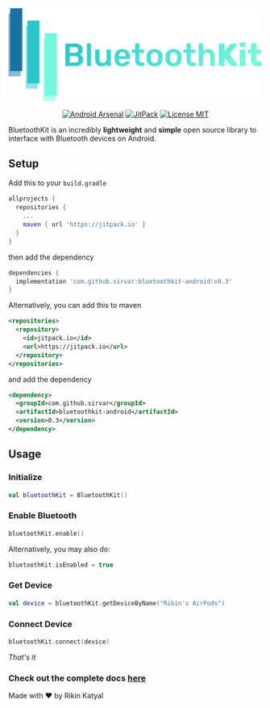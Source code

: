 <img src=".github/logo.png"/>

<p align="center">
  <a href="https://android-arsenal.com/details/1/7283"><img src="https://img.shields.io/badge/Android%20Arsenal-BluetoothKit-blue.svg?style=flat" border="0" alt="Android Arsenal"></a>
  <a href="https://jitpack.io/#sirvar/bluetoothkit-android"><img src="https://jitpack.io/v/sirvar/bluetoothkit-android.svg" alt="JitPack"></a>
  <a href="https://opensource.org/licenses/MIT"><img src="https://img.shields.io/badge/License-MIT-yellow.svg" alt="License MIT"></a>
</p>

BluetoothKit is an incredibly **lightweight** and **simple** open source library to interface with Bluetooth devices on Android.

## Setup
Add this to your `build.gradle`
```gradle
allprojects {
  repositories {
    ...
    maven { url 'https://jitpack.io' }
  }
}
```
then add the dependency
```gradle
dependencies {
  implementation 'com.github.sirvar:bluetoothkit-android:v0.3'
}
```
Alternatively, you can add this to maven
```xml
<repositories>
  <repository>
    <id>jitpack.io</id>
    <url>https://jitpack.io</url>
  </repository>
</repositories>
```
and add the dependency
```xml
<dependency>
  <groupId>com.github.sirvar</groupId>
  <artifactId>bluetoothkit-android</artifactId>
  <version>0.3</version>
</dependency>

```
## Usage

### Initialize
```kotlin
val bluetoothKit = BluetoothKit()
```

### Enable Bluetooth
```kotlin
bluetoothKit.enable()
```
Alternatively, you may also do:
```kotlin
bluetoothKit.isEnabled = true
```
### Get Device
```kotlin
val device = bluetoothKit.getDeviceByName("Rikin's AirPods")
```
### Connect Device
```kotlin
bluetoothKit.connect(device)
```
*That's it*

### Check out the complete docs [here](https://sirvar.github.io/bluetoothkit-android/com.sirvar.bluetoothkit/-bluetooth-kit/index.html)

Made with ❤ by Rikin Katyal
